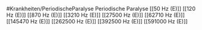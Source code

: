 #Krankheiten/PeriodischeParalyse
Periodische Paralyse
[[50 Hz (E)]]
[[120 Hz (E)]]
[[870 Hz (E)]]
[[3210 Hz (E)]]
[[27500 Hz (E)]]
[[62710 Hz (E)]]
[[145470 Hz (E)]]
[[262500 Hz (E)]]
[[392500 Hz (E)]]
[[591000 Hz (E)]]
